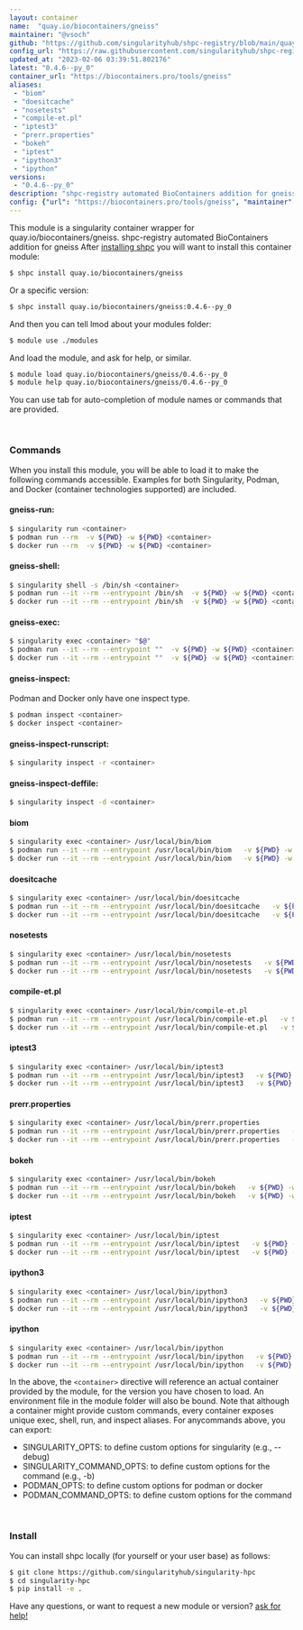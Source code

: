 ```yaml
---
layout: container
name:  "quay.io/biocontainers/gneiss"
maintainer: "@vsoch"
github: "https://github.com/singularityhub/shpc-registry/blob/main/quay.io/biocontainers/gneiss/container.yaml"
config_url: "https://raw.githubusercontent.com/singularityhub/shpc-registry/main/quay.io/biocontainers/gneiss/container.yaml"
updated_at: "2023-02-06 03:39:51.802176"
latest: "0.4.6--py_0"
container_url: "https://biocontainers.pro/tools/gneiss"
aliases:
 - "biom"
 - "doesitcache"
 - "nosetests"
 - "compile-et.pl"
 - "iptest3"
 - "prerr.properties"
 - "bokeh"
 - "iptest"
 - "ipython3"
 - "ipython"
versions:
 - "0.4.6--py_0"
description: "shpc-registry automated BioContainers addition for gneiss"
config: {"url": "https://biocontainers.pro/tools/gneiss", "maintainer": "@vsoch", "description": "shpc-registry automated BioContainers addition for gneiss", "latest": {"0.4.6--py_0": "sha256:4cf58a0fa313b59d441ab578f1c32e237e74f9893a149fd612361bc5c9c82e83"}, "tags": {"0.4.6--py_0": "sha256:4cf58a0fa313b59d441ab578f1c32e237e74f9893a149fd612361bc5c9c82e83"}, "docker": "quay.io/biocontainers/gneiss", "aliases": {"biom": "/usr/local/bin/biom", "doesitcache": "/usr/local/bin/doesitcache", "nosetests": "/usr/local/bin/nosetests", "compile-et.pl": "/usr/local/bin/compile-et.pl", "iptest3": "/usr/local/bin/iptest3", "prerr.properties": "/usr/local/bin/prerr.properties", "bokeh": "/usr/local/bin/bokeh", "iptest": "/usr/local/bin/iptest", "ipython3": "/usr/local/bin/ipython3", "ipython": "/usr/local/bin/ipython"}}
---
```


This module is a singularity container wrapper for quay.io/biocontainers/gneiss.
shpc-registry automated BioContainers addition for gneiss
After [installing shpc](#install) you will want to install this container module:


```bash
$ shpc install quay.io/biocontainers/gneiss
```

Or a specific version:

```bash
$ shpc install quay.io/biocontainers/gneiss:0.4.6--py_0
```

And then you can tell lmod about your modules folder:

```bash
$ module use ./modules
```

And load the module, and ask for help, or similar.

```bash
$ module load quay.io/biocontainers/gneiss/0.4.6--py_0
$ module help quay.io/biocontainers/gneiss/0.4.6--py_0
```

You can use tab for auto-completion of module names or commands that are provided.

<br>

### Commands

When you install this module, you will be able to load it to make the following commands accessible.
Examples for both Singularity, Podman, and Docker (container technologies supported) are included.

#### gneiss-run:

```bash
$ singularity run <container>
$ podman run --rm  -v ${PWD} -w ${PWD} <container>
$ docker run --rm  -v ${PWD} -w ${PWD} <container>
```

#### gneiss-shell:

```bash
$ singularity shell -s /bin/sh <container>
$ podman run --it --rm --entrypoint /bin/sh  -v ${PWD} -w ${PWD} <container>
$ docker run --it --rm --entrypoint /bin/sh  -v ${PWD} -w ${PWD} <container>
```

#### gneiss-exec:

```bash
$ singularity exec <container> "$@"
$ podman run --it --rm --entrypoint ""  -v ${PWD} -w ${PWD} <container> "$@"
$ docker run --it --rm --entrypoint ""  -v ${PWD} -w ${PWD} <container> "$@"
```

#### gneiss-inspect:

Podman and Docker only have one inspect type.

```bash
$ podman inspect <container>
$ docker inspect <container>
```

#### gneiss-inspect-runscript:

```bash
$ singularity inspect -r <container>
```

#### gneiss-inspect-deffile:

```bash
$ singularity inspect -d <container>
```


#### biom

```bash
$ singularity exec <container> /usr/local/bin/biom
$ podman run --it --rm --entrypoint /usr/local/bin/biom   -v ${PWD} -w ${PWD} <container> -c " $@"
$ docker run --it --rm --entrypoint /usr/local/bin/biom   -v ${PWD} -w ${PWD} <container> -c " $@"
```


#### doesitcache

```bash
$ singularity exec <container> /usr/local/bin/doesitcache
$ podman run --it --rm --entrypoint /usr/local/bin/doesitcache   -v ${PWD} -w ${PWD} <container> -c " $@"
$ docker run --it --rm --entrypoint /usr/local/bin/doesitcache   -v ${PWD} -w ${PWD} <container> -c " $@"
```


#### nosetests

```bash
$ singularity exec <container> /usr/local/bin/nosetests
$ podman run --it --rm --entrypoint /usr/local/bin/nosetests   -v ${PWD} -w ${PWD} <container> -c " $@"
$ docker run --it --rm --entrypoint /usr/local/bin/nosetests   -v ${PWD} -w ${PWD} <container> -c " $@"
```


#### compile-et.pl

```bash
$ singularity exec <container> /usr/local/bin/compile-et.pl
$ podman run --it --rm --entrypoint /usr/local/bin/compile-et.pl   -v ${PWD} -w ${PWD} <container> -c " $@"
$ docker run --it --rm --entrypoint /usr/local/bin/compile-et.pl   -v ${PWD} -w ${PWD} <container> -c " $@"
```


#### iptest3

```bash
$ singularity exec <container> /usr/local/bin/iptest3
$ podman run --it --rm --entrypoint /usr/local/bin/iptest3   -v ${PWD} -w ${PWD} <container> -c " $@"
$ docker run --it --rm --entrypoint /usr/local/bin/iptest3   -v ${PWD} -w ${PWD} <container> -c " $@"
```


#### prerr.properties

```bash
$ singularity exec <container> /usr/local/bin/prerr.properties
$ podman run --it --rm --entrypoint /usr/local/bin/prerr.properties   -v ${PWD} -w ${PWD} <container> -c " $@"
$ docker run --it --rm --entrypoint /usr/local/bin/prerr.properties   -v ${PWD} -w ${PWD} <container> -c " $@"
```


#### bokeh

```bash
$ singularity exec <container> /usr/local/bin/bokeh
$ podman run --it --rm --entrypoint /usr/local/bin/bokeh   -v ${PWD} -w ${PWD} <container> -c " $@"
$ docker run --it --rm --entrypoint /usr/local/bin/bokeh   -v ${PWD} -w ${PWD} <container> -c " $@"
```


#### iptest

```bash
$ singularity exec <container> /usr/local/bin/iptest
$ podman run --it --rm --entrypoint /usr/local/bin/iptest   -v ${PWD} -w ${PWD} <container> -c " $@"
$ docker run --it --rm --entrypoint /usr/local/bin/iptest   -v ${PWD} -w ${PWD} <container> -c " $@"
```


#### ipython3

```bash
$ singularity exec <container> /usr/local/bin/ipython3
$ podman run --it --rm --entrypoint /usr/local/bin/ipython3   -v ${PWD} -w ${PWD} <container> -c " $@"
$ docker run --it --rm --entrypoint /usr/local/bin/ipython3   -v ${PWD} -w ${PWD} <container> -c " $@"
```


#### ipython

```bash
$ singularity exec <container> /usr/local/bin/ipython
$ podman run --it --rm --entrypoint /usr/local/bin/ipython   -v ${PWD} -w ${PWD} <container> -c " $@"
$ docker run --it --rm --entrypoint /usr/local/bin/ipython   -v ${PWD} -w ${PWD} <container> -c " $@"
```



In the above, the `<container>` directive will reference an actual container provided
by the module, for the version you have chosen to load. An environment file in the
module folder will also be bound. Note that although a container
might provide custom commands, every container exposes unique exec, shell, run, and
inspect aliases. For anycommands above, you can export:

 - SINGULARITY_OPTS: to define custom options for singularity (e.g., --debug)
 - SINGULARITY_COMMAND_OPTS: to define custom options for the command (e.g., -b)
 - PODMAN_OPTS: to define custom options for podman or docker
 - PODMAN_COMMAND_OPTS: to define custom options for the command

<br>

### Install

You can install shpc locally (for yourself or your user base) as follows:

```bash
$ git clone https://github.com/singularityhub/singularity-hpc
$ cd singularity-hpc
$ pip install -e .
```

Have any questions, or want to request a new module or version? [ask for help!](https://github.com/singularityhub/singularity-hpc/issues)